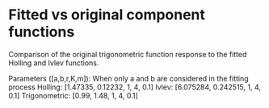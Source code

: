 # Fitted vs original component functions
Comparison of the original trigonometric function response to the fitted Holling and Ivlev functions.

Parameters ([a,b,r,K,m]):
When only a and b are considered in the fitting process
Holling: [1.47335, 0.12232, 1, 4, 0.1]
Ivlev: [6.075284, 0.242515, 1, 4, 0.1]
Trigonometric: [0.99, 1.48, 1, 4, 0.1]
